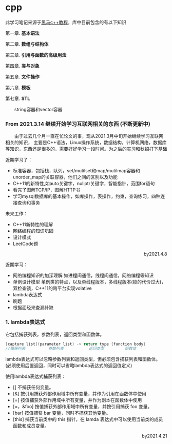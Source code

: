 # cpp

此学习笔记来源于[黑马c++教程](https://www.bilibili.com/video/BV1et411b73Z?p=56)，库中目前包含的有以下知识

第一章. **基本语法**

第二章. **数组与结构体**

第三章. **引用与函数的高级用法**

第四章. **类与对象**

第五章. **文件操作**

第六章. **模板**

第七章. **STL**

&emsp;&emsp;string容器和vector容器
### From 2021.3.14 继续开始学习互联网相关的东西 (不断更新中)
&emsp;&emsp;由于过去几个月一直在忙论文的事，现从2021.3月中旬开始继续学习互联网相关的知识， 主要是C++语法，Linux操作系统，数据结构，计算机网络，数据库等知识，东西还是很多的，需要好好学习一段时间。为之后的实习和秋招打下基础

近期学习了：
- 标准容器，包括栈，队列，set/mutilset和map/mutilmap容器和unorder_map的关联容器，他们之间的区别以及功能
- C++11的新特性,如auto关键字，nullptr关键字，智能指针，范围for语句
- 看完了图解TCP/IP，图解HTTP书
- 学习mysql数据库的基本操作，如库操作，表操作，约束，查询练习，四种连接查询和事务

未来工作：
- C++11新特性的理解
- 网络编程的知识巩固
- 设计模式
- LeetCode题

<p align="right">by2021.4.8</p>

近期学习：
- 网络编程知识的加深理解   如进程间通信，线程间通信，网络编程等知识
- 单例设计模型    单例类的特点，以及单线程版本，多线程版本(锁的代价过大)，双检查锁，C++11的跨平台实现volative
- lambda表达式  
- 刷题
- 根据面经来查漏补缺

### 1. lambda表达式
它包括捕获列表，参数列表，返回类型和函数体。

```c++
[capture list](parameter list) -> return type {function body}
//捕获列表			参数列表           返回类型         函数体
```

lambda表达式可以忽略参数列表和返回类型，但必须包含捕获列表和函数体。				(必须使用后置返回，同时可以省略lambda表达式的返回值定义)

使用lambda表达式捕获列表：

- [] 不捕获任何变量。
- [&] 按引用捕获外部作用域中所有变量，并作为引用在函数体中使用
- [=] 按值捕获外部作用域中所有变量，并作为副本在函数体中使用
- [=，&foo] 按值捕获外部作用域中所有变量，并按引用捕获 foo 变量。
- [bar] 按值捕获 bar 变量，同时不捕获其他变量。
- [this]  捕获当前类中的 this 指针，在 lamda 表达式中可以使用当前类的成员函数和成员变量。


<p align="right">by2021.4.21</p>
